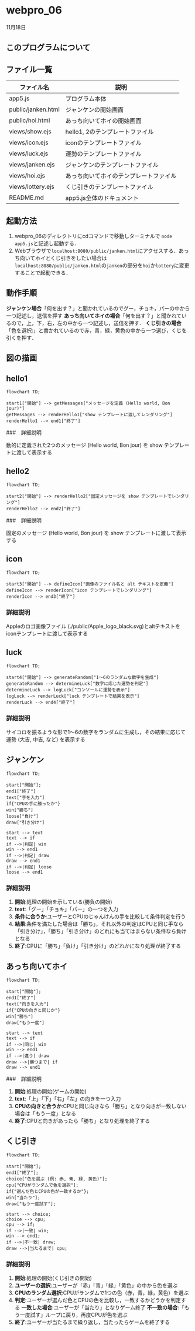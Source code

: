 # webpro_06
11月18日

## このプログラムについて

## ファイル一覧
ファイル名 | 説明
-|-
app5.js | プログラム本体
public/janken.html | ジャンケンの開始画面
public/hoi.html | あっち向いてホイの開始画面  
views/show.ejs | hello1, 2のテンプレートファイル
views/icon.ejs | iconのテンプレートファイル
views/luck.ejs | 運勢のテンプレートファイル
views/janken.ejs | ジャンケンのテンプレートファイル
views/hoi.ejs | あっち向いてホイのテンプレートファイル
views/lottery.ejs | くじ引きのテンプレートファイル
README.md | app5.js全体のドキュメント


## 起動方法

1. webpro_06のディレクトリにcdコマンドで移動しターミナルで
```node app5.js```と記述し起動する．
1. Webブラウザで```localhost:8080/public/janken.html```にアクセスする．あっち向いてホイとくじ引きをしたい場合は```localhost:8080/public/janken.html```の```janken```の部分を```hoi```か```lottery```に変更することで起動できる．
## 動作手順

**ジャンケン場合**「何を出す？」と聞かれているのでグー，チョキ，パーの中から一つ記述し，送信を押す
**あっち向いてホイの場合**「何を出す？」と聞かれているので，上，下，右，左の中から一つ記述し，送信を押す．
**くじ引きの場合**「色を選択:」と書かれているので赤，青，緑，黄色の中から一つ選び，くじを引くを押す．



## 図の描画

## hello1

```mermaid
flowchart TD;

start1["開始"] --> getMessages["メッセージを定義 (Hello world, Bon jour)"]
getMessages --> renderHello1["show テンプレートに渡してレンダリング"]
renderHello1 --> end1["終了"]
```
###　詳細説明

動的に定義された2つのメッセージ (Hello world, Bon jour) を show テンプレートに渡して表示する

## hello2

```mermaid
flowchart TD;

start2["開始"] --> renderHello2["固定メッセージを show テンプレートでレンダリング"]
renderHello2 --> end2["終了"]
```
###　詳細説明

固定のメッセージ (Hello world, Bon jour) を show テンプレートに渡して表示する

## icon

```mermaid
flowchart TD;

start3["開始"] --> defineIcon["画像のファイル名と alt テキストを定義"]
defineIcon --> renderIcon["icon テンプレートでレンダリング"]
renderIcon --> end3["終了"]
```
### 詳細説明

Appleのロゴ画像ファイル (./public/Apple_logo_black.svg)とaltテキストをiconテンプレートに渡して表示する

## luck

```mermaid
flowchart TD;

start4["開始"] --> generateRandom["1～6のランダムな数字を生成"]
generateRandom --> determineLuck["数字に応じた運勢を判定"]
determineLuck --> logLuck["コンソールに運勢を表示"]
logLuck --> renderLuck["luck テンプレートで結果を表示"]
renderLuck --> end4["終了"]
```
### 詳細説明

サイコロを振るような形で1～6の数字をランダムに生成し，その結果に応じて運勢 (大吉, 中吉, など) を表示する

## ジャンケン

```mermaid
flowchart TD;

start["開始"];
end1["終了"]
text["手を入力"]
if{"CPUの手に勝ったか"}
win["勝ち"]
loose["負け"]
draw["引き分け"]

start --> text
text --> if
if -->|判定| win
win --> end1
if -->|判定| draw
draw --> end1
if -->|判定| loose
loose --> end1
```
### 詳細説明

1. **開始**:処理の開始を示している(勝負の開始)
1. **text**:「グー」「チョキ」「パー」の一つを入力
1. **条件に合うか**:ユーザーとCPUのじゃんけんの手を比較して条件判定を行う
1. **結果**:条件を満たした場合は「勝ち」，それ以外の判定はCPUと同じ手なら「引き分け」，「勝ち」「引き分け」のどれにも当てはまらない条件なら負けとなる
1. **終了**:CPUに「勝ち」「負け」「引き分け」のどれかになり処理が終了する

## あっち向いてホイ

```mermaid
flowchart TD;

start["開始"];
end1["終了"]
text["向きを入力"]
if{"CPUの向きと同じか"}
win["勝ち"]
draw["もう一度"]

start --> text
text --> if
if -->|同じ| win
win --> end1
if -->|違う| draw
draw -->|勝つまで| if
draw --> end1
```

###　詳細説明

1. **開始**:処理の開始(ゲームの開始)
1. **text**:「上」「下」「右」「左」の向きを一つ入力
1. **CPUの向きと合うか**:CPUと同じ向きなら「勝ち」となり向きが一致しない場合は「もう一度」となる
1. **終了**:CPUと向きがあったら「勝ち」となり処理を終了する

## くじ引き

```mermaid
flowchart TD;

start["開始"];
end1["終了"];
choice["色を選ぶ (例: 赤, 青, 緑, 黄色)"];
cpu["CPUがランダムで色を選択"];
if{"選んだ色とCPUの色が一致するか"};
win["当たり"];
draw["もう一度試す"];

start --> choice;
choice --> cpu;
cpu --> if;
if -->|一致| win;
win --> end1;
if -->|不一致| draw;
draw -->|当たるまで| cpu;
```
### 詳細説明

1. **開始**:処理の開始(くじ引きの開始)
1. **ユーザーの選択**:ユーザーが「赤」「青」「緑」「黄色」の中から色を選ぶ
1. **CPUのランダム選択**:CPUがランダムで1つの色（赤，青，緑，黄色）を選ぶ
1. **判定**:ユーザーが選んだ色とCPUの色を比較し，一致するかどうかを判定する
**一致した場合**:ユーザーが「当たり」となりゲーム終了
**不一致の場合**:「もう一度試す」ループに戻り，再度CPUが色を選ぶ
1. **終了**:ユーザーが当たるまで繰り返し，当たったらゲームを終了する










